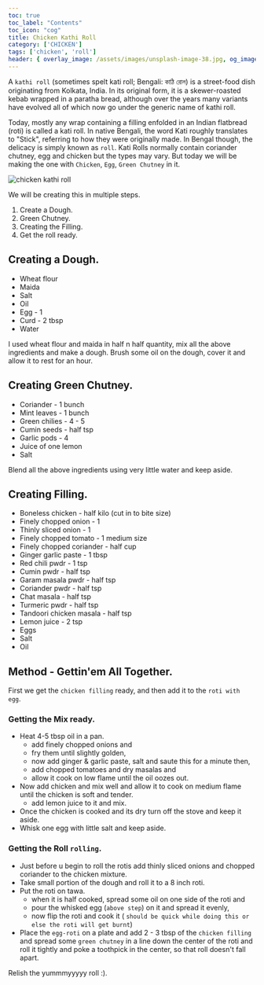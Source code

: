 ```yaml
---
toc: true
toc_label: "Contents"
toc_icon: "cog"
title: Chicken Kathi Roll
category: ['CHICKEN']
tags: ['chicken', 'roll']
header: { overlay_image: /assets/images/unsplash-image-38.jpg, og_image: 'http://1.bp.blogspot.com/-V6W0erXER7k/UiSuYDGB14I/AAAAAAAADLQ/g-uXSV3BXBk/s1600/IMAG0287.jpg', caption: 'Photo credit: [**Unsplash**](https://unsplash.com)' }
---
```


A `kathi roll` (sometimes spelt kati roll; Bengali: কাঠি রোল) is a street-food dish originating from Kolkata, India. In its original form, it is a skewer-roasted kebab wrapped in a paratha bread, although over the years many variants have evolved all of which now go under the generic name of kathi roll. 

Today, mostly any wrap containing a filling enfolded in an Indian flatbread (roti) is called a kati roll. In native Bengali, the word Kati roughly translates to "Stick", referring to how they were originally made. In Bengal though, the delicacy is simply known as `roll`. Kati Rolls normally contain coriander chutney, egg and chicken but the types may vary. But today we will be making the one with `Chicken`, `Egg`, `Green Chutney` in it. 

![chicken kathi roll](http://1.bp.blogspot.com/-V6W0erXER7k/UiSuYDGB14I/AAAAAAAADLQ/g-uXSV3BXBk/s1600/IMAG0287.jpg)

We will be creating this in multiple steps.

1. Create a Dough.
2. Green Chutney.
3. Creating the Filling. 
4. Get the roll ready. 

## Creating a Dough.

- Wheat flour
- Maida
- Salt
- Oil
- Egg - 1 
- Curd - 2 tbsp
- Water

I used wheat flour and maida in half n half quantity, mix all the above ingredients and make a dough.
Brush some oil on the dough, cover it and allow it to rest for an hour.


## Creating Green Chutney.

- Coriander - 1 bunch
- Mint leaves - 1 bunch
- Green chilies - 4 - 5
- Cumin seeds - half tsp
- Garlic pods - 4 
- Juice of one lemon
- Salt

Blend all the above ingredients using very little water and keep aside.

## Creating Filling.

- Boneless chicken - half kilo (cut in to bite size)
- Finely chopped onion - 1
- Thinly sliced onion - 1
- Finely chopped tomato - 1 medium size
- Finely chopped coriander - half cup
- Ginger garlic paste - 1 tbsp
- Red chili pwdr - 1 tsp
- Cumin pwdr - half tsp
- Garam masala pwdr - half tsp
- Coriander pwdr - half tsp
- Chat masala - half tsp
- Turmeric pwdr - half tsp
- Tandoori chicken masala - half tsp
- Lemon juice - 2 tsp
- Eggs
- Salt
- Oil

## Method - Gettin'em All Together.

First we get the `chicken filling` ready, and then add it to the `roti with egg`.

### Getting the Mix ready.

- Heat 4-5 tbsp oil in a pan.
  - add finely chopped onions and 
  - fry them until slightly golden,
  - now add ginger & garlic paste, salt and saute this for a minute then,
  - add chopped tomatoes and dry masalas and 
  - allow it cook on low flame until the oil oozes out.
- Now add chicken and mix well and allow it to cook on medium flame until the chicken is soft and tender.
  - add lemon juice to it and mix. 
- Once the chicken is cooked and its dry turn off the stove and keep it aside.
- Whisk one egg with little salt and keep aside.

### Getting the Roll `rolling`.

- Just before u begin to roll the rotis add thinly sliced onions and chopped coriander to the chicken mixture.
- Take small portion of the dough and roll it to a 8 inch roti.
- Put the roti on tawa.
  - when it is half cooked, spread some oil on one side of the roti and 
  - pour the whisked egg (`above step`) on it and spread it evenly, 
  - now flip the roti and cook it ( `should be quick while doing this or else the roti will get burnt`)
- Place the `egg-roti` on a plate and add 2 - 3 tbsp of the `chicken filling` and spread some `green chutney` in a line down the center of the roti and roll it tightly and poke a toothpick in the center, so that roll doesn't fall apart.

Relish the yummmyyyyy roll :).

